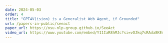 ```yaml
---
date: 2024-05-03
order: 4
title: "GPT4V(ision) is a Generalist Web Agent, if Grounded"
url: /papers-in-public/seeact
paper_url: https://osu-nlp-group.github.io/SeeAct
video_url: https://www.youtube.com/embed/Y11IaR8hMJc?si=vOJkq7sRAda8KEm8
---
```

